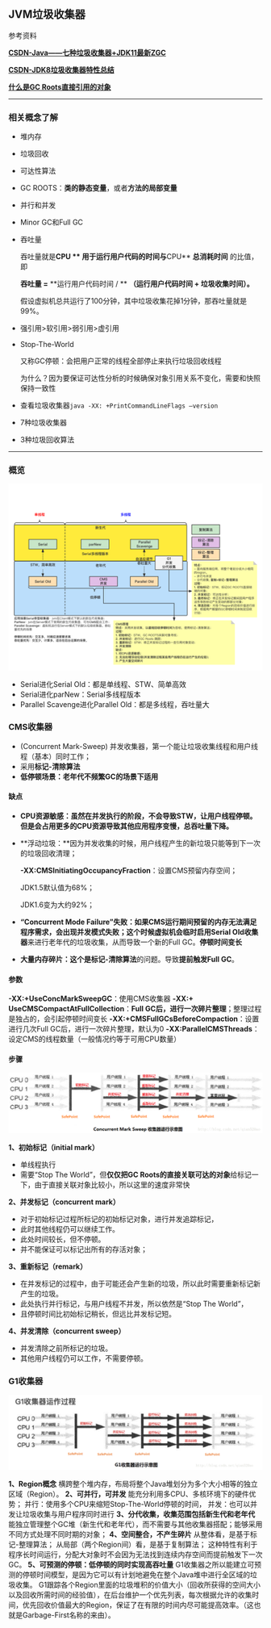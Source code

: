 ## JVM垃圾收集器

参考资料

**[CSDN-Java——七种垃圾收集器+JDK11最新ZGC](https://blog.csdn.net/CrankZ/article/details/86009279)**

**[CSDN-JDK8垃圾收集器特性总结](https://blog.csdn.net/weixin_43508555/article/details/105350303)**

**[什么是GC Roots直接引用的对象](https://blog.csdn.net/shuiCSDN/article/details/104145483)**

---

### 相关概念了解

- 堆内存

- 垃圾回收

- 可达性算法

- GC ROOTS：**类的静态变量**，或者**方法的局部变量**

- 并行和并发

- Minor GC和Full GC

- 吞吐量

  吞吐量就是**CPU ** **用于运行用户代码的时间**与**CPU** **总消耗时间** 的比值，即

  **吞吐量 =** **运行用户代码时间 / ** **（运行用户代码时间 +  垃圾收集时间）。**

  假设虚拟机总共运行了100分钟，其中垃圾收集花掉1分钟，那吞吐量就是99%。

- 强引用>软引用>弱引用>虚引用

- Stop-The-World 

  又称GC停顿：会把用户正常的线程全部停止来执行垃圾回收线程

  为什么？因为要保证可达性分析的时候确保对象引用关系不变化，需要和快照保持一致性

- 查看垃圾收集器`java -XX: +PrintCommandLineFlags –version`

- 7种垃圾收集器

- 3种垃圾回收算法

---

### 概览

![未命名文件](JVM%E5%9E%83%E5%9C%BE%E6%94%B6%E9%9B%86%E5%99%A8.assets/%E6%9C%AA%E5%91%BD%E5%90%8D%E6%96%87%E4%BB%B6-8052995.png)

- Serial进化Serial Old：都是单线程、STW、简单高效
- Serial进化parNew：Serial多线程版本
- Parallel Scavenge进化Parallel Old：都是多线程，吞吐量大

### CMS收集器

- (Concurrent Mark-Sweep) 并发收集器，第一个能让垃圾收集线程和用户线程（基本）同时工作；
- 采用**标记-清除算法**
- **低停顿场景：老年代不频繁GC的场景下适用**

#### 缺点

- **CPU资源敏感：**虽然在并发执行的阶段，不会导致STW，让用户线程停顿。但是会占用更多的CPU资源**导致其他应用程序变慢，总吞吐量下降。**

- **浮动垃圾：**因为并发收集的时候，用户线程产生的新垃圾只能等到下一次的垃圾回收清理；

   **-XX:CMSInitiatingOccupancyFraction**：设置CMS预留内存空间；

     JDK1.5默认值为68%；

     JDK1.6变为大约92%；

- **“Concurrent Mode Failure”失败：**如果CMS运行期间预留的内存无法满足程序需求，会出现并发模式失败；这个时候虚拟机会**临时启用Serial Old收集器**来进行老年代的垃圾收集，从而导致一个新的Full GC。**停顿时间变长**

- **大量内存碎片：**这个是**标记-清除算法**的问题。导致**提前触发Full GC**。

#### 参数

**-XX:+UseConcMarkSweepGC**：使用CMS收集器
**-XX:+ UseCMSCompactAtFullCollection**：**Full GC后，进行一次碎片整理**；整理过程是独占的，会引起停顿时间变长
**-XX:+CMSFullGCsBeforeCompaction**：设置进行几次Full GC后，进行一次碎片整理，默认为0
**-XX:ParallelCMSThreads**：设定CMS的线程数量（一般情况约等于可用CPU数量） 

#### **步骤**

![img](JVM%E5%9E%83%E5%9C%BE%E6%94%B6%E9%9B%86%E5%99%A8.assets/20190107162304806.png)

**1、初始标记（initial mark）**

- 单线程执行
- 需要“Stop The World”，但**仅仅把GC Roots的直接关联可达的对象**给标记一下，由于直接关联对象比较小，所以这里的速度非常快

**2、并发标记（concurrent mark）**

- 对于初始标记过程所标记的初始标记对象，进行并发追踪标记，
- 此时其他线程仍可以继续工作。
- 此处时间较长，但不停顿。
- 并不能保证可以标记出所有的存活对象；

**3、重新标记（remark）**

- 在并发标记的过程中，由于可能还会产生新的垃圾，所以此时需要重新标记新产生的垃圾。
- 此处执行并行标记，与用户线程不并发，所以依然是“Stop The World”，
- 且停顿时间比初始标记稍长，但远比并发标记短。

**4、并发清除（concurrent sweep）**

- 并发清除之前所标记的垃圾。
- 其他用户线程仍可以工作，不需要停顿。



### G1收集器



![image-20220324000610454](JVM%E5%9E%83%E5%9C%BE%E6%94%B6%E9%9B%86%E5%99%A8.assets/image-20220324000610454.png)

**1、Region概念**
横跨整个堆内存，布局将整个Java堆划分为多个大小相等的独立区域（Region）。
**2、可并行，可并发**
能充分利用多CPU、多核环境下的硬件优势；
并行：使用多个CPU来缩短Stop-The-World停顿的时间，
并发：也可以并发让垃圾收集与用户程序同时进行
**3、分代收集，收集范围包括新生代和老年代** 
能独立管理整个GC堆（新生代和老年代），而不需要与其他收集器搭配；能够采用不同方式处理不同时期的对象；
**4、空间整合，不产生碎片**
从整体看，是基于标记-整理算法；
从局部（两个Region间）看，是基于复制算法；
这种特性有利于程序长时间运行，分配大对象时不会因为无法找到连续内存空间而提前触发下一次GC。
**5、可预测的停顿：低停顿的同时实现高吞吐量**
G1收集器之所以能建立可预测的停顿时间模型，是因为它可以有计划地避免在整个Java堆中进行全区域的垃圾收集。
G1跟踪各个Region里面的垃圾堆积的价值大小（回收所获得的空间大小以及回收所需时间的经验值），在后台维护一个优先列表，每次根据允许的收集时间，优先回收价值最大的Region，保证了在有限的时间内尽可能提高效率。（这也就是Garbage-First名称的来由）。